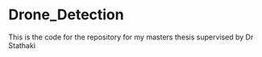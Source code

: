 # Drone_Detection
This is the code for the repository for my masters thesis supervised by Dr Stathaki
